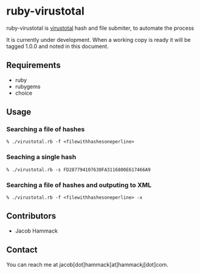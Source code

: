 ruby-virustotal
===

ruby-virustotal is [virustotal](http://www.virustotal.org) hash and file submiter, to automate the process


It is currently under development. When a working copy is ready it will be tagged 1.0.0 and noted in this document.

Requirements
---

* ruby
* rubygems
* choice

Usage
---

### Searching a file of hashes

	% ./virustotal.rb -f <filewithhashesoneperline>

### Seaching a single hash

	% ./virustotal.rb -s FD287794107630FA3116800E617466A9
 
### Searching a file of hashes and outputing to XML
	% ./virustotal.rb -f <filewithhashesoneperline> -x
 
Contributors
---
* Jacob Hammack

Contact
---

You can reach me at jacob[dot]hammack[at]hammackj[dot]com.
